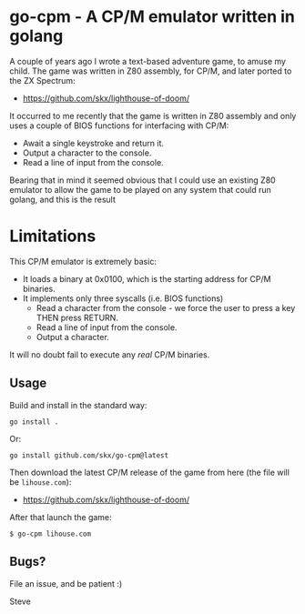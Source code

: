 # go-cpm - A CP/M emulator written in golang

A couple of years ago I wrote a text-based adventure game, to amuse my child.  The game was written in Z80 assembly, for CP/M, and later ported to the ZX Spectrum:

* https://github.com/skx/lighthouse-of-doom/

It occurred to me recently that the game is written in Z80 assembly and only uses a couple of BIOS functions for interfacing with CP/M:

* Await a single keystroke and return it.
* Output a character to the console.
* Read a line of input from the console.

Bearing that in mind it seemed obvious that I could use an existing Z80 emulator to allow the game to be played on any system that could run golang, and this is the result




# Limitations

This CP/M emulator is extremely basic:

* It loads a binary at 0x0100, which is the starting address for CP/M binaries.
* It implements only three syscalls (i.e. BIOS functions)
  * Read a character from the console - we force the user to press a key THEN press RETURN.
  * Read a line of input from the console.
  * Output a character.

It will no doubt fail to execute any _real_ CP/M binaries.



## Usage

Build and install in the standard way:

```
go install .
```

Or:

```
go install github.com/skx/go-cpm@latest
```

Then download the latest CP/M release of the game from here (the file will be `lihouse.com`):

* https://github.com/skx/lighthouse-of-doom/

After that launch the game:

```
$ go-cpm lihouse.com
```



## Bugs?

File an issue, and be patient :)


Steve
